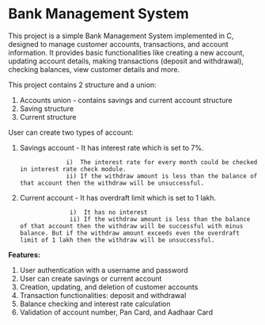 # **Bank Management System**

This project is a simple Bank Management System implemented in C, designed to manage customer accounts, transactions, and account information. It provides basic functionalities like creating a new account, updating account details, making transactions (deposit and withdrawal), checking balances, view customer details and more.

This project contains 2 structure and a union:

1. Accounts union - contains savings and current account structure
2. Saving structure
3. Current structure

User can create two types of account:

1. Savings account - It has interest rate which is set to 7%.
                    
                    i)  The interest rate for every month could be checked in interest rate check module.
                    ii) If the withdraw amount is less than the balance of that account then the withdraw will be unsuccessful.
   
2. Current account - It has overdraft limit which is set to 1 lakh.
   
                     i)  It has no interest
                     ii) If the withdraw amount is less than the balance of that account then the withdraw will be successful with minus balance. But if the withdraw amount exceeds even the overdraft limit of 1 lakh then the withdraw will be unsuccessful.

**Features:**
1. User authentication with a username and password
2. User can create savings or current account
3. Creation, updating, and deletion of customer accounts
4. Transaction functionalities: deposit and withdrawal
5. Balance checking and interest rate calculation
6. Validation of account number, Pan Card, and Aadhaar Card
